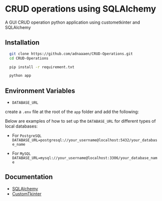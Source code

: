 # CRUD operations using SQLAlchemy

A GUI CRUD operation python application using custometkinter and SQLAlchemy

## Installation

```bash
  git clone https://github.com/adnaaaen/CRUD-Operations.git
  cd CRUD-Operations
```

```bash
  pip install -r requirement.txt
```

```bash
  python app
```

## Environment Variables

- `DATABASE_URL`

create a `.env` file at the root of the `app` folder and add the following:

Below are examples of how to set up the `DATABASE_URL` for different types of local databases:

- For `PostgreSQL`
  `DATABASE_URL=postgresql://your_username@localhost:5432/your_database_name`

- For `MySQL`
  `DATABASE_URL=mysql://your_username@localhost:3306/your_database_name`

## Documentation

- [SQLAlchemy](https://docs.sqlalchemy.org/en/20/)
- [CustomTkinter](https://customtkinter.tomschimansky.com/documentation/)
